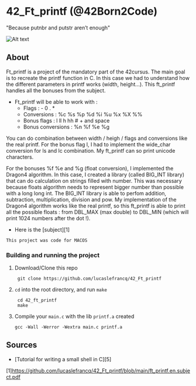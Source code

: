 # 42_Ft_printf (@42Born2Code)

"Because putnbr and putstr aren’t enough"

![Alt text](https://github.com/lucaslefrancq/42_Ft_printf/blob/main/ft_printf_example.png)

## About

Ft_printf is a project of the mandatory part of the 42cursus.
The main goal is to recreate the printf function in C.
In this case we had to understand how the different parameters in printf works (width, height...).
This ft_printf handles all the bonuses from the subject.

- Ft_printf will be able to work with :
    - Flags : - 0 . *
	- Conversions : %c %s %p %d %i %u %x %X %%
	- Bonus flags : l ll h hh # + and space
	- Bonus conversions : %n %f %e %g

You can do combination between width / heigh / flags and conversions like the real printf.
For the bonus flag l, I had to implement the wide_char conversion for ls and lc combination.
My ft_printf can so print unicode characters.

For the bonuses %f %e and %g (float conversion), I implemented the Dragon4 algorithm.
In this case, I created a library (called BIG_INT library) that can do calculation on strings filled with number.
This was necessary because floats algorithm needs to represent bigger number than possible with a long long int.
The BIG_INT library is able to perfom addition, subtraction, multiplication, division and pow.
My implementation of the Dragon4 algorithm works like the real printf, so this ft_printf is able to print all the possible floats :
from DBL_MAX (max double) to DBL_MIN (which will print 1024 numbers after the dot !).

- Here is the [subject][1]

`This project was code for MACOS`

### Building and running the project

1. Download/Clone this repo

        git clone https://github.com/lucaslefrancq/42_Ft_printf

2. `cd` into the root directory, and run `make`

        cd 42_ft_printf
        make

3.  Compile your `main.c` with the lib `printf.a` created

        gcc -Wall -Werror -Wextra main.c printf.a

## Sources

- [Tutorial for writing a small shell in C][5]

[1]https://github.com/lucaslefrancq/42_Ft_printf/blob/main/ft_printf.en.subject.pdf
